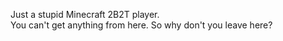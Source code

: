 Just a stupid Minecraft 2B2T player.  
You can't get anything from here.
So why don't you leave here?
